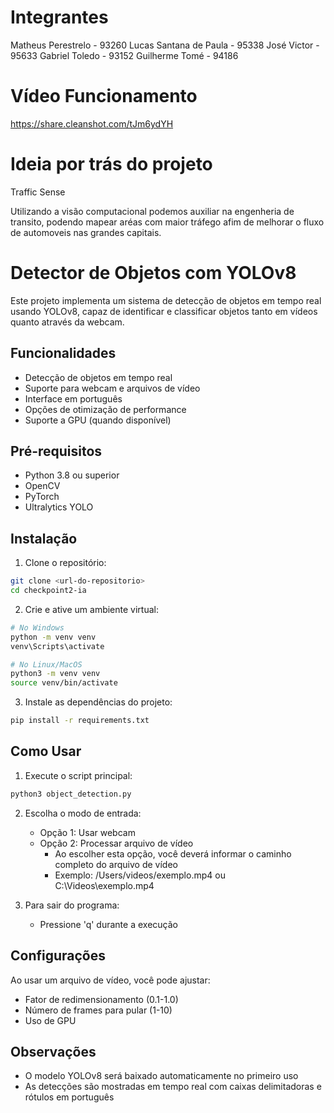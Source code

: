 # Integrantes

Matheus Perestrelo - 93260
Lucas Santana de Paula - 95338
José Victor - 95633
Gabriel Toledo - 93152
Guilherme Tomé - 94186

# Vídeo Funcionamento

https://share.cleanshot.com/tJm6ydYH


# Ideia por trás do projeto

Traffic Sense

Utilizando a visão computacional podemos auxiliar na engenheria de transito, podendo mapear aréas com maior tráfego afim de melhorar o fluxo de automoveis nas grandes capitais.

# Detector de Objetos com YOLOv8

Este projeto implementa um sistema de detecção de objetos em tempo real usando YOLOv8, capaz de identificar e classificar objetos tanto em vídeos quanto através da webcam.

## Funcionalidades

- Detecção de objetos em tempo real
- Suporte para webcam e arquivos de vídeo
- Interface em português
- Opções de otimização de performance
- Suporte a GPU (quando disponível)

## Pré-requisitos

- Python 3.8 ou superior
- OpenCV
- PyTorch
- Ultralytics YOLO

## Instalação

1. Clone o repositório:
```bash
git clone <url-do-repositorio>
cd checkpoint2-ia
```

2. Crie e ative um ambiente virtual:
```bash
# No Windows
python -m venv venv
venv\Scripts\activate

# No Linux/MacOS
python3 -m venv venv
source venv/bin/activate
```

3. Instale as dependências do projeto:
```bash
pip install -r requirements.txt
```

## Como Usar

1. Execute o script principal:
```bash
python3 object_detection.py
```

2. Escolha o modo de entrada:
   - Opção 1: Usar webcam
   - Opção 2: Processar arquivo de vídeo
     - Ao escolher esta opção, você deverá informar o caminho completo do arquivo de vídeo
     - Exemplo: /Users/videos/exemplo.mp4 ou C:\Videos\exemplo.mp4

3. Para sair do programa:
   - Pressione 'q' durante a execução

## Configurações

Ao usar um arquivo de vídeo, você pode ajustar:
- Fator de redimensionamento (0.1-1.0)
- Número de frames para pular (1-10)
- Uso de GPU

## Observações

- O modelo YOLOv8 será baixado automaticamente no primeiro uso
- As detecções são mostradas em tempo real com caixas delimitadoras e rótulos em português
